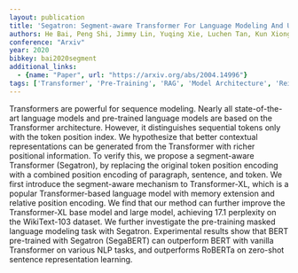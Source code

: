 ```yaml
---
layout: publication
title: 'Segatron: Segment-aware Transformer For Language Modeling And Understanding'
authors: He Bai, Peng Shi, Jimmy Lin, Yuqing Xie, Luchen Tan, Kun Xiong, Wen Gao, Ming Li
conference: "Arxiv"
year: 2020
bibkey: bai2020segment
additional_links:
  - {name: "Paper", url: "https://arxiv.org/abs/2004.14996"}
tags: ['Transformer', 'Pre-Training', 'RAG', 'Model Architecture', 'Reinforcement Learning', 'Language Modeling', 'Masked Language Model', 'Training Techniques', 'Pretraining Methods', 'BERT']
---
```

Transformers are powerful for sequence modeling. Nearly all state-of-the-art
language models and pre-trained language models are based on the Transformer
architecture. However, it distinguishes sequential tokens only with the token
position index. We hypothesize that better contextual representations can be
generated from the Transformer with richer positional information. To verify
this, we propose a segment-aware Transformer (Segatron), by replacing the
original token position encoding with a combined position encoding of
paragraph, sentence, and token. We first introduce the segment-aware mechanism
to Transformer-XL, which is a popular Transformer-based language model with
memory extension and relative position encoding. We find that our method can
further improve the Transformer-XL base model and large model, achieving 17.1
perplexity on the WikiText-103 dataset. We further investigate the pre-training
masked language modeling task with Segatron. Experimental results show that
BERT pre-trained with Segatron (SegaBERT) can outperform BERT with vanilla
Transformer on various NLP tasks, and outperforms RoBERTa on zero-shot sentence
representation learning.
